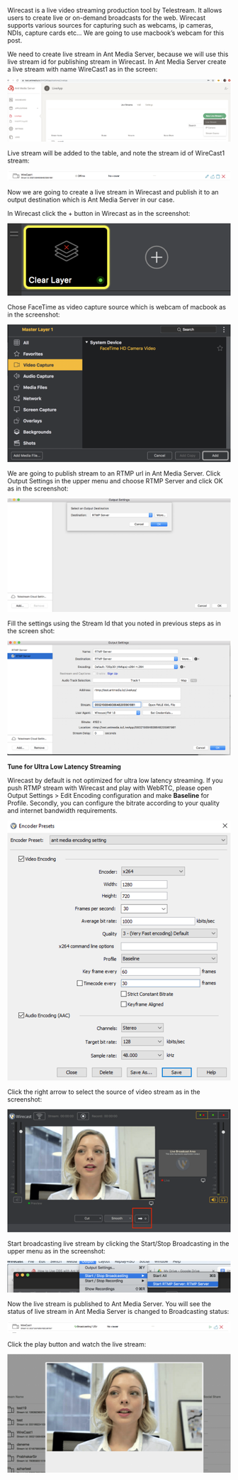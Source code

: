 Wirecast is a live video streaming production tool by Telestream. It allows users to create live or on-demand broadcasts for the web. Wirecast supports various sources for capturing such as webcams, ip cameras, NDIs, capture cards etc… We are going to use macbook’s webcam for this post.

We need to create live stream in Ant Media Server, because we will use this live stream id for publishing stream in Wirecast. In Ant Media Server create a live stream with name WireCast1 as in the screen:

![](images/wirecast/image6.png?raw=true)

Live stream will be added to the table, and note the stream id of WireCast1 stream:

![](images/wirecast/image3.png?raw=true)


Now we are going to create a live stream in Wirecast and publish it to an output destination which is Ant Media Server in our case.

In Wirecast click the + button in Wirecast as in the screenshot:

![](images/wirecast/image4.png?raw=true)

Chose FaceTime as video capture source which is webcam of macbook as in the screenshot:

![](images/wirecast/image7.png?raw=true)

We are going to publish stream to an RTMP url in Ant Media Server. Click Output Settings in the upper menu and choose RTMP Server  and click OK as in the screenshot:

![](images/wirecast/image8.png?raw=true)

Fill the settings using the Stream Id that you noted in previous steps as in the screen shot:

![](images/wirecast/image1.png?raw=true)

**Tune for Ultra Low Latency Streaming**

Wirecast by default is not optimized for ultra low latency streaming. If you push RTMP stream with Wirecast and play with WebRTC, please open Output Settings > Edit Encoding configuration and make **Baseline** for Profile. Secondly, you can configure the bitrate according to your quality and internet bandwidth requirements.

![](images/wirecast-encoding-settings.png?raw=true)

Click the right arrow to select the source of video stream as in the screenshot:

![](images/wirecast/image11.png?raw=true)


Start broadcasting live stream by clicking the Start/Stop Broadcasting in the upper menu as in the screenshot:

![](images/wirecast/image2.png?raw=true)


Now the live stream is published to Ant Media Server. You will see the status of live stream in Ant Media Server is changed to Broadcasting status:

![](images/wirecast/image5.png?raw=true)


Click the play button and watch the live stream:

![](images/wirecast/image9.png?raw=true)
